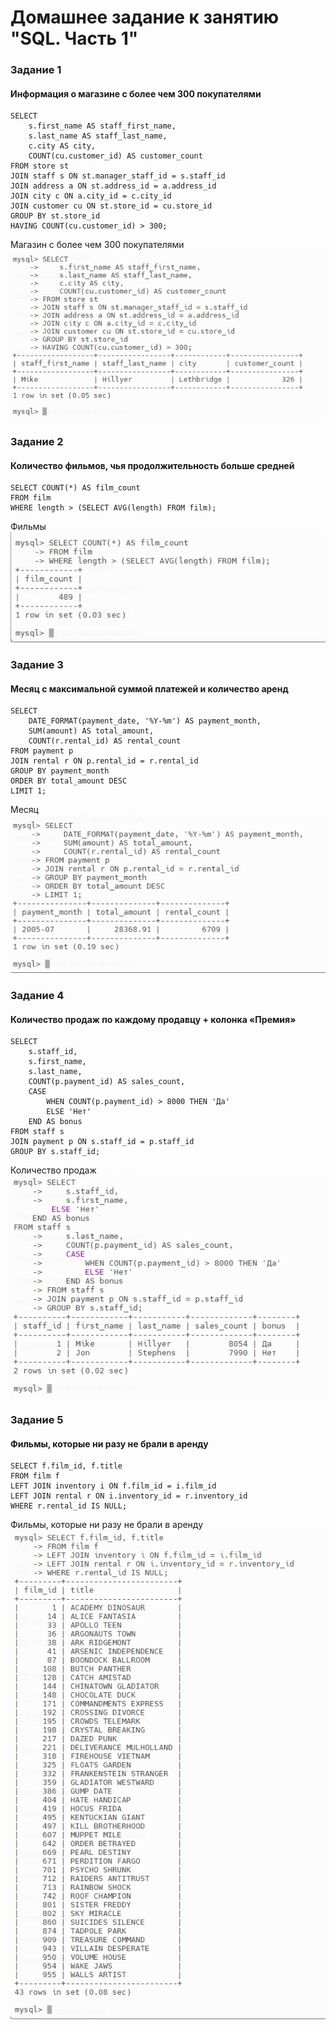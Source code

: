 # Домашнее задание к занятию "SQL. Часть 1"

### Задание 1
#### Информация о магазине с более чем 300 покупателями
```
SELECT 
    s.first_name AS staff_first_name,
    s.last_name AS staff_last_name,
    c.city AS city,
    COUNT(cu.customer_id) AS customer_count
FROM store st
JOIN staff s ON st.manager_staff_id = s.staff_id
JOIN address a ON st.address_id = a.address_id
JOIN city c ON a.city_id = c.city_id
JOIN customer cu ON st.store_id = cu.store_id
GROUP BY st.store_id
HAVING COUNT(cu.customer_id) > 300;
  ```
Магазин с более чем 300 покупателями ![alt text](img/1.png)

### Задание 2
#### Количество фильмов, чья продолжительность больше средней
```
SELECT COUNT(*) AS film_count
FROM film
WHERE length > (SELECT AVG(length) FROM film);
  ```
Фильмы ![alt text](img/2.png)

### Задание 3
#### Месяц с максимальной суммой платежей и количество аренд
```
SELECT 
    DATE_FORMAT(payment_date, '%Y-%m') AS payment_month,
    SUM(amount) AS total_amount,
    COUNT(r.rental_id) AS rental_count
FROM payment p
JOIN rental r ON p.rental_id = r.rental_id
GROUP BY payment_month
ORDER BY total_amount DESC
LIMIT 1;
```
Месяц ![alt text](img/3.png)

### Задание 4
#### Количество продаж по каждому продавцу + колонка «Премия»
```
SELECT 
    s.staff_id,
    s.first_name,
    s.last_name,
    COUNT(p.payment_id) AS sales_count,
    CASE 
        WHEN COUNT(p.payment_id) > 8000 THEN 'Да'
        ELSE 'Нет'
    END AS bonus
FROM staff s
JOIN payment p ON s.staff_id = p.staff_id
GROUP BY s.staff_id;
  ```
Количество продаж ![alt text](img/4.png)

### Задание 5
#### Фильмы, которые ни разу не брали в аренду
```
SELECT f.film_id, f.title
FROM film f
LEFT JOIN inventory i ON f.film_id = i.film_id
LEFT JOIN rental r ON i.inventory_id = r.inventory_id
WHERE r.rental_id IS NULL;
  ```
Фильмы, которые ни разу не брали в аренду ![alt text](img/5.png)
